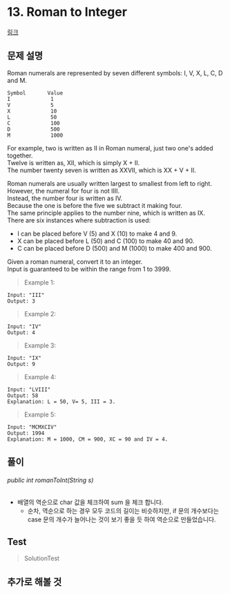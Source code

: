 # 13. Roman to Integer   
[링크](https://leetcode.com/problems/roman-to-integer/)

## 문제 설명

Roman numerals are represented by seven different symbols: I, V, X, L, C, D and M.

```
Symbol       Value
I             1
V             5
X             10
L             50
C             100
D             500
M             1000
```

For example, two is written as II in Roman numeral, just two one's added together.   
Twelve is written as, XII, which is simply X + II.   
The number twenty seven is written as XXVII, which is XX + V + II.

Roman numerals are usually written largest to smallest from left to right.   
However, the numeral for four is not IIII.   
Instead, the number four is written as IV.   
Because the one is before the five we subtract it making four.   
The same principle applies to the number nine, which is written as IX.   
There are six instances where subtraction is used:

- I can be placed before V (5) and X (10) to make 4 and 9.   
- X can be placed before L (50) and C (100) to make 40 and 90.   
- C can be placed before D (500) and M (1000) to make 400 and 900.  

Given a roman numeral, convert it to an integer.   
Input is guaranteed to be within the range from 1 to 3999.

> Example 1:
```
Input: "III"
Output: 3
```
> Example 2:
```
Input: "IV"
Output: 4
```
> Example 3:
```
Input: "IX"
Output: 9
```
> Example 4:
```
Input: "LVIII"
Output: 58
Explanation: L = 50, V= 5, III = 3.
```
> Example 5:
```
Input: "MCMXCIV"
Output: 1994
Explanation: M = 1000, CM = 900, XC = 90 and IV = 4.
```

## 풀이
###### public int romanToInt(String s)
- 배열의 역순으로 char 값을 체크하여 sum 을 체크 합니다.
    - 순차, 역순으로 하는 경우 모두 코드의 길이는 비슷하지만, if 문의 개수보다는 case 문의 개수가 늘어나는 것이 보기 좋을 듯 하여 역순으로 만들었습니다.

    
## Test    
> SolutionTest


## 추가로 해볼 것

